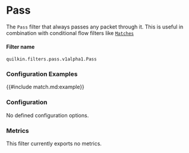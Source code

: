 # Pass

The `Pass` filter that always passes any packet through it. This is useful in
combination with conditional flow filters like [`Matches`](./match.md)

#### Filter name
```text
quilkin.filters.pass.v1alpha1.Pass
```

### Configuration Examples
{{#include match.md:example}}

### Configuration

No defined configuration options.

### Metrics

This filter currently exports no metrics.
